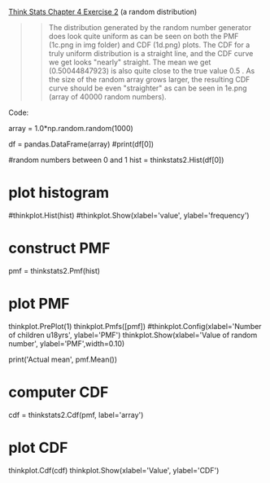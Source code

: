 [Think Stats Chapter 4 Exercise 2](http://greenteapress.com/thinkstats2/html/thinkstats2005.html#toc41) (a random distribution)

>> The distribution generated by the random number generator does look quite uniform as can be seen
on both the PMF (1c.png in img folder) and CDF (1d.png) plots. The CDF for a truly uniform
distribution is a straight line, and the CDF curve we get looks "nearly" straight. The mean we get
(0.50044847923) is also quite close to the true value 0.5 . As the size of the random array grows
larger, the resulting CDF curve should be even "straighter" as can be seen in 1e.png (array of 40000 
random numbers).

Code:

array = 1.0*np.random.random(1000)
    
df = pandas.DataFrame(array)
#print(df[0])

#random numbers between 0 and 1
hist = thinkstats2.Hist(df[0])

# plot histogram
#thinkplot.Hist(hist)
#thinkplot.Show(xlabel='value', ylabel='frequency')

# construct PMF
pmf = thinkstats2.Pmf(hist)

# plot PMF
thinkplot.PrePlot(1)
thinkplot.Pmfs([pmf])
#thinkplot.Config(xlabel='Number of children u18yrs', ylabel='PMF')
thinkplot.Show(xlabel='Value of random number', ylabel='PMF',width=0.10)

print('Actual mean', pmf.Mean())

# computer CDF
cdf = thinkstats2.Cdf(pmf, label='array')

# plot CDF
thinkplot.Cdf(cdf)
thinkplot.Show(xlabel='Value', ylabel='CDF')

